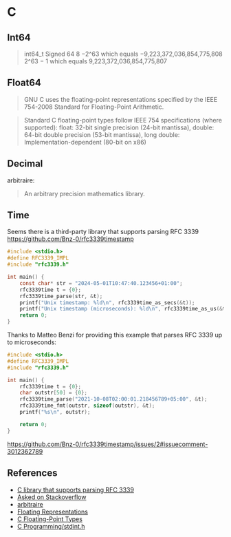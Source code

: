 # C

## Int64

> int64_t	Signed	64	8	−2^63 which equals −9,223,372,036,854,775,808	2^63 − 1 which equals 9,223,372,036,854,775,807

## Float64

> GNU C uses the floating-point representations specified by the IEEE 754-2008 Standard for Floating-Point Arithmetic.

> Standard C floating-point types follow IEEE 754 specifications (where supported): float: 32-bit single precision (24-bit mantissa), double: 64-bit double precision (53-bit mantissa),  long double: Implementation-dependent (80-bit on x86)

## Decimal

arbitraire:

> An arbitrary precision mathematics library. 

## Time

Seems there is a third-party library that supports parsing RFC 3339
https://github.com/Bnz-0/rfc3339timestamp

```c
#include <stdio.h>
#define RFC3339_IMPL
#include "rfc3339.h"

int main() {
	const char* str = "2024-05-01T10:47:40.123456+01:00";
	rfc3339time t = {0};
	rfc3339time_parse(str, &t);
	printf("Unix timestamp: %ld\n", rfc3339time_as_secs(&t));
	printf("Unix timestamp (microseconds): %ld\n", rfc3339time_as_us(&t));
	return 0;
}
```

Thanks to Matteo Benzi for providing this example that parses RFC 3339 up to microseconds:

```c
#include <stdio.h>
#define RFC3339_IMPL
#include "rfc3339.h"

int main() {
    rfc3339time t = {0};
    char outstr[50] = {0};
    rfc3339time_parse("2021-10-08T02:00:01.218456789+05:00", &t);
    rfc3339time_fmt(outstr, sizeof(outstr), &t);
    printf("%s\n", outstr);

    return 0;
}
```

https://github.com/Bnz-0/rfc3339timestamp/issues/2#issuecomment-3012362789

## References

* [C library that supports parsing RFC 3339](https://github.com/Bnz-0/rfc3339timestamp/issues/2)
* [Asked on Stackoverflow](https://stackoverflow.com/questions/79680826/is-there-a-library-to-parse-time-rfc-3339-in-pure-c?noredirect=1#comment140544984_79680826)
* [arbitraire](https://github.com/hlibc/arbitraire)
* [Floating Representations](https://www.gnu.org/software/c-intro-and-ref/manual/html_node/Floating-Representations.html)
* [C Floating-Point Types](https://www.zetcode.com/clang/float-type/)
* [C Programming/stdint.h](https://en.wikibooks.org/wiki/C_Programming/stdint.h)